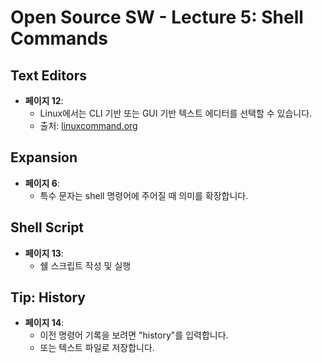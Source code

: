 # Open Source SW - Lecture 5: Shell Commands

## **Text Editors**
- **페이지 12**: 
  - Linux에서는 CLI 기반 또는 GUI 기반 텍스트 에디터를 선택할 수 있습니다.
  - 출처: [linuxcommand.org](https://linuxcommand.org/lc3_wss0010.php)

## **Expansion**
- **페이지 6**: 
  - 특수 문자는 shell 명령어에 주어질 때 의미를 확장합니다.

## **Shell Script**
- **페이지 13**: 
  - 쉘 스크립트 작성 및 실행

## **Tip: History**
- **페이지 14**: 
  - 이전 명령어 기록을 보려면 "history"를 입력합니다.
  - 또는 텍스트 파일로 저장합니다.
